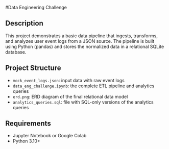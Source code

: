#Data Engineering Challenge

## Description

This project demonstrates a basic data pipeline that ingests, transforms, and analyzes user event logs from a JSON source. The pipeline is built using Python (pandas) and stores the normalized data in a relational SQLite database.

## Project Structure

- `mock_event_logs.json`: input data with raw event logs
- `data_eng_challenge.ipynb`: the complete ETL pipeline and analytics queries
- `erd.png`: ERD diagram of the final relational data model
- `analytics_queries.sql`: file with SQL-only versions of the analytics queries

## Requirements
- Jupyter Notebook or Google Colab
- Python 3.10+

